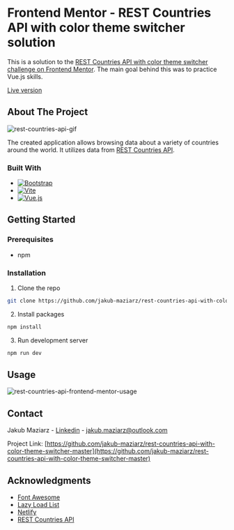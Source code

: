 # Frontend Mentor - REST Countries API with color theme switcher solution

This is a solution to the [REST Countries API with color theme switcher challenge on Frontend Mentor](https://www.frontendmentor.io/challenges/rest-countries-api-with-color-theme-switcher-5cacc469fec04111f7b848ca). The main goal behind this was to practice Vue.js skills.

[Live version](https://rest-api-countries-vue-project.netlify.app/)

## About The Project

![rest-countries-api-gif](https://user-images.githubusercontent.com/118571317/217134298-88a5af08-b890-43c3-b13b-ff3b1c9ad475.gif)

The created application allows browsing data about a variety of countries around the world. It utilizes data from [REST Countries API](https://restcountries.com/).

### Built With

* [![Bootstrap](https://img.shields.io/badge/bootstrap-%23563D7C.svg?style=for-the-badge&logo=bootstrap&logoColor=white)](https://getbootstrap.com/)
* [![Vite](https://img.shields.io/badge/vite-%23646CFF.svg?style=for-the-badge&logo=vite&logoColor=white)](https://vitejs.dev/)
* [![Vue.js](https://img.shields.io/badge/vuejs-%2335495e.svg?style=for-the-badge&logo=vuedotjs&logoColor=%234FC08D)](https://vuejs.org/)

## Getting Started

### Prerequisites

* npm

### Installation

1. Clone the repo
```sh
git clone https://github.com/jakub-maziarz/rest-countries-api-with-color-theme-switcher-master.git
```

2. Install packages
```sh
npm install
```

3. Run development server
```sh
npm run dev
```

## Usage

![rest-countries-api-frontend-mentor-usage](https://user-images.githubusercontent.com/118571317/217122283-205fbe1e-ad99-4975-92bb-8a4dd7482f96.png)

## Contact

Jakub Maziarz - [Linkedin](https://www.linkedin.com/in/j-maziarz/) - jakub.maziarz@outlook.com

Project Link: [https://github.com/jakub-maziarz/rest-countries-api-with-color-theme-switcher-master](https://github.com/jakub-maziarz/rest-countries-api-with-color-theme-switcher-master)

## Acknowledgments
* [Font Awesome](https://fontawesome.com/)
* [Lazy Load List](https://github.com/omer73364/lazy-load-list)
* [Netlify](https://www.netlify.com/)
* [REST Countries API](https://restcountries.com/)
